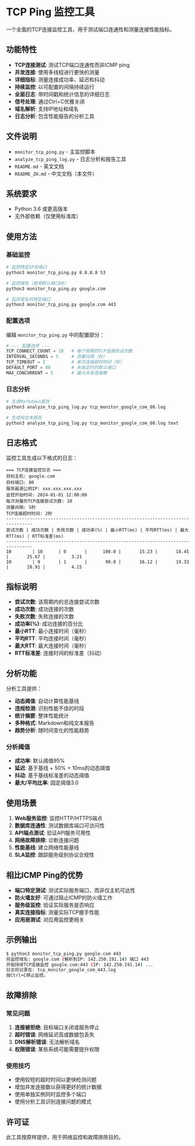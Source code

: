 # TCP Ping 监控工具

一个全面的TCP连接监控工具，用于测试端口连通性和测量连接性能指标。

## 功能特性

- **TCP连接测试**: 测试TCP端口连通性而非ICMP ping
- **并发连接**: 使用多线程进行更快的测量
- **详细指标**: 测量连接成功率、延迟和抖动
- **持续监控**: 以可配置的间隔持续运行
- **全面日志**: 带时间戳和统计信息的详细日志
- **信号处理**: 通过Ctrl+C优雅关闭
- **域名解析**: 支持IP地址和域名
- **日志分析**: 包含性能报告的分析工具

## 文件说明

- `monitor_tcp_ping.py` - 主监控脚本
- `analyze_tcp_ping_log.py` - 日志分析和报告工具
- `README.md` - 英文文档
- `README_ZH.md` - 中文文档（本文件）

## 系统要求

- Python 3.6 或更高版本
- 无外部依赖（仅使用标准库）

## 使用方法

### 基础监控

```bash
# 监控特定IP和端口
python3 monitor_tcp_ping.py 8.8.8.8 53

# 监控域名（使用默认端口80）
python3 monitor_tcp_ping.py google.com

# 监控域名的特定端口
python3 monitor_tcp_ping.py google.com 443
```

### 配置选项

编辑 `monitor_tcp_ping.py` 中的配置部分：

```python
# --- 配置选项 ---
TCP_CONNECT_COUNT = 10   # 每个周期的TCP连接尝试次数
INTERVAL_SECONDS = 5     # 测量间隔（秒）
TCP_TIMEOUT = 2          # 单次连接超时时间（秒）
DEFAULT_PORT = 80        # 未指定时的默认端口
MAX_CONCURRENT = 5       # 最大并发连接数
```

### 日志分析

```bash
# 生成Markdown报告
python3 analyze_tcp_ping_log.py tcp_monitor_google_com_80.log

# 生成纯文本报告
python3 analyze_tcp_ping_log.py tcp_monitor_google_com_80.log text
```

## 日志格式

监控工具生成以下格式的日志：

```
=== TCP连接监控日志 ===
目标主机: google.com
目标端口: 80
服务器源公网IP: xxx.xxx.xxx.xxx
监控开始时间: 2024-01-01 12:00:00
每次测量的TCP连接尝试次数: 10
测量间隔: 5秒
TCP连接超时时间: 2秒
--------------------------------------------------------------------------------
尝试次数 | 成功次数 | 失败次数 | 成功率(%) | 最小RTT(ms) | 平均RTT(ms) | 最大RTT(ms) | RTT标准差(ms)
--------------------------------------------------------------------------------
10        | 10      | 0       |      100.0 |       15.23 |       18.45 |       25.67 |          3.21
10        | 9       | 1       |       90.0 |       16.12 |       19.33 |       28.91 |          4.15
```

## 指标说明

- **尝试次数**: 该周期内的总连接尝试次数
- **成功次数**: 成功连接的次数
- **失败次数**: 失败连接的次数
- **成功率(%)**: 成功连接的百分比
- **最小RTT**: 最小连接时间（毫秒）
- **平均RTT**: 平均连接时间（毫秒）
- **最大RTT**: 最大连接时间（毫秒）
- **RTT标准差**: 连接时间的标准差（抖动）

## 分析功能

分析工具提供：

- **动态阈值**: 自动计算性能基线
- **违规检测**: 识别性能不佳的时段
- **统计摘要**: 整体性能统计
- **多种格式**: Markdown和纯文本报告
- **趋势分析**: 随时间变化的性能趋势

### 分析阈值

- **成功率**: 默认阈值95%
- **延迟**: 基于基线 + 50% + 10ms的动态阈值
- **抖动**: 基于基线标准差的动态阈值
- **最大/平均比率**: 固定阈值3.0

## 使用场景

1. **Web服务监控**: 监控HTTP/HTTPS端点
2. **数据库连通性**: 测试数据库端口可访问性
3. **API端点测试**: 验证API服务可用性
4. **网络故障排除**: 诊断连接问题
5. **性能基线**: 建立网络性能基线
6. **SLA监控**: 跟踪服务级别协议合规性

## 相比ICMP Ping的优势

- **端口特定测试**: 测试实际服务端口，而非仅主机可达性
- **防火墙友好**: 可通过阻止ICMP的防火墙工作
- **服务级监控**: 验证实际服务是否响应
- **真实连接指标**: 测量实际TCP握手性能
- **应用层测试**: 对应用监控更相关

## 示例输出

```bash
$ python3 monitor_tcp_ping.py google.com 443
将监控域名: google.com (解析到IP: 142.250.191.14) 端口 443
开始持续TCP连接监控 google.com:443 (IP: 142.250.191.14) ...
日志将记录在: tcp_monitor_google_com_443.log
按Ctrl+C停止监控。
```

## 故障排除

### 常见问题

1. **连接被拒绝**: 目标端口关闭或服务停止
2. **超时错误**: 网络延迟高或数据包丢失
3. **DNS解析错误**: 无法解析域名
4. **权限错误**: 某些系统可能需要提升权限

### 使用技巧

- 使用较短的超时时间以更快检测问题
- 增加并发连接数以获得更好的统计数据
- 使用单独实例同时监控多个端口
- 使用分析工具识别连接问题的模式

## 许可证

此工具按原样提供，用于网络监控和故障排除目的。